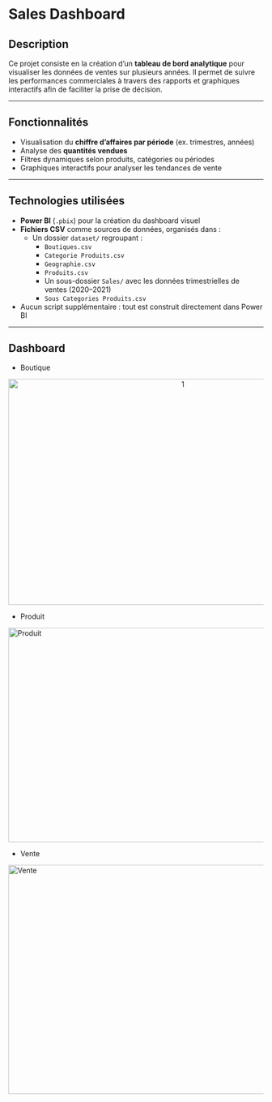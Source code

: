 # Sales Dashboard

## Description

Ce projet consiste en la création d’un **tableau de bord analytique** pour visualiser les données de ventes sur plusieurs années. Il permet de suivre les performances commerciales à travers des rapports et graphiques interactifs afin de faciliter la prise de décision.

---

## Fonctionnalités

- Visualisation du **chiffre d’affaires par période** (ex. trimestres, années)  
- Analyse des **quantités vendues**  
- Filtres dynamiques selon produits, catégories ou périodes  
- Graphiques interactifs pour analyser les tendances de vente  

---

## Technologies utilisées

- **Power BI** (`.pbix`) pour la création du dashboard visuel  
- **Fichiers CSV** comme sources de données, organisés dans :
  - Un dossier `dataset/` regroupant :
    - `Boutiques.csv`
    - `Categorie Produits.csv`
    - `Geographie.csv`
    - `Produits.csv`
    - Un sous-dossier `Sales/` avec les données trimestrielles de ventes (2020–2021)
    - `Sous Categories Produits.csv`
- Aucun script supplémentaire : tout est construit directement dans Power BI

---
## Dashboard

- Boutique

<p align="center">
  <img width="673" height="446" alt="1" src="https://github.com/user-attachments/assets/d23ce75e-7eca-4870-8450-5bd9636eafcb" />
</p>

- Produit
  <p align="center">
<img width="690" height="423" alt="Produit" src="https://github.com/user-attachments/assets/8dc81e36-92dd-4321-b93c-46a38c4f9305" />
</p>

- Vente
  <p align="center">
<img width="669" height="452" alt="Vente" src="https://github.com/user-attachments/assets/4fa9c0c3-b877-4581-b88e-164f1cd162e6" />
</p>

  

